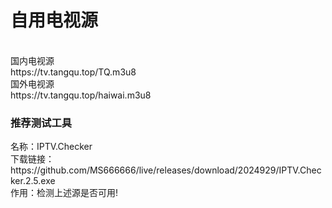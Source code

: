 <h1>自用电视源</h1><br/> 
国内电视源<br/> 
https://tv.tangqu.top/TQ.m3u8<br/>
国外电视源<br/>
https://tv.tangqu.top/haiwai.m3u8

<h3>推荐测试工具</h3>
名称：IPTV.Checker
<br/>
下载链接： https://github.com/MS666666/live/releases/download/2024929/IPTV.Checker.2.5.exe<br/>
作用：检测上述源是否可用!
